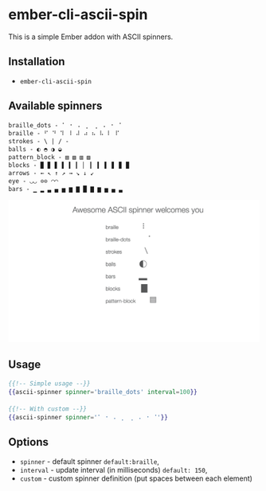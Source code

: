 # ember-cli-ascii-spin

This is a simple Ember addon with ASCII spinners.

## Installation

* `ember-cli-ascii-spin`

## Available spinners

```ascii
braille_dots - ⠁ ⠂ ⠄ ⡀ ⢀ ⠠ ⠐ ⠈
braille - ⠋ ⠙ ⠹ ⠸ ⠼ ⠴ ⠦ ⠧ ⠇ ⠏
strokes - \ | / -
balls - ◐ ◓ ◑ ◒
pattern_block - ▤ ▧ ▥ ▨
blocks - ▉ ▊ ▋ ▌ ▍ ▎ ▏ ▎ ▍ ▌ ▋ ▊ ▉
arrows - ← ↖ ↑ ↗ → ↘ ↓ ↙
eye - ◡◡ ⊙⊙ ◠◠
bars - ▁ ▂ ▃ ▄ ▅ ▆ ▇ █ ▇ ▆ ▅ ▄ ▃
```

![spinners](https://raw.githubusercontent.com/imanhodjaev/ember-cli-ascii-spin/master/screenshot.png)

## Usage

```hbs
{{!-- Simple usage --}}
{{ascii-spinner spinner='braille_dots' interval=100}}

{{!-- With custom --}}
{{ascii-spinner spinner='⠁ ⠂ ⠄ ⡀ ⢀ ⠠ ⠐ ⠈'}}
```

## Options
* `spinner` - default spinner `default:braille`,
* `interval` - update interval (in milliseconds) `default: 150`,
* `custom` - custom spinner definition (put spaces between each element)
